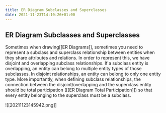 ```yaml
---
title: ER Diagram Subclasses and Superclasses
date: 2021-11-23T14:10:26+01:00
---
```

## ER Diagram Subclasses and Superclasses
Sometimes when drawing[[ER Diagrams]], sometimes you need to represent a subclass and superclass relationship between entities when they share attributes and relations. In order to represent this, we have disjoint and overlapping subclass relationships. If a subclass entity is overlapping, an entity can belong to multiple entity types of those subclasses. In disjoint relationships, an entity can belong to only one entity type. More importantly, when defining subclass relationships, the connection between the disjoint/overlapping and the superclass entity should be total participation ([[ER Diagram Total Participation]]) so that every entity belonging to the superclass must be a subclass.

![[20211123145942.png]]